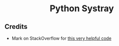 <h1 align=center>Python Systray</h1>

## Credits

- Mark on StackOverflow for [this very helpful code](https://stackoverflow.com/questions/7455354/windows-executables-corresponding-to-system-tray-icons) 
